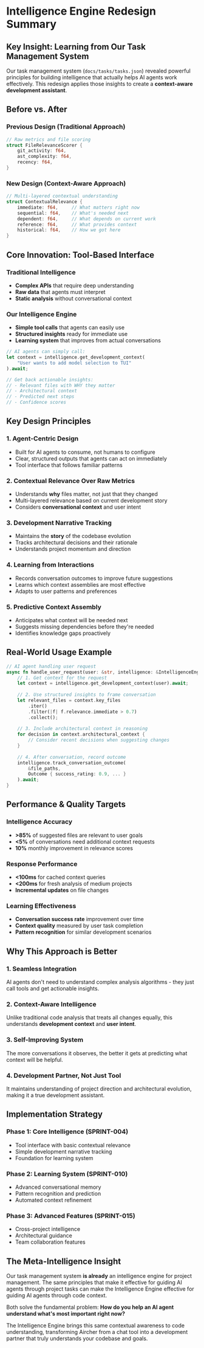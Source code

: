 # Intelligence Engine Redesign Summary

## Key Insight: Learning from Our Task Management System

Our task management system (`docs/tasks/tasks.json`) revealed powerful principles for building intelligence that actually helps AI agents work effectively. This redesign applies those insights to create a **context-aware development assistant**.

## Before vs. After

### Previous Design (Traditional Approach)
```rust
// Raw metrics and file scoring
struct FileRelevanceScorer {
    git_activity: f64,
    ast_complexity: f64,
    recency: f64,
}
```

### New Design (Context-Aware Approach)
```rust
// Multi-layered contextual understanding
struct ContextualRelevance {
    immediate: f64,     // What matters right now
    sequential: f64,    // What's needed next
    dependent: f64,     // What depends on current work
    reference: f64,     // What provides context
    historical: f64,    // How we got here
}
```

## Core Innovation: Tool-Based Interface

### Traditional Intelligence
- **Complex APIs** that require deep understanding
- **Raw data** that agents must interpret
- **Static analysis** without conversational context

### Our Intelligence Engine
- **Simple tool calls** that agents can easily use
- **Structured insights** ready for immediate use
- **Learning system** that improves from actual conversations

```rust
// AI agents can simply call:
let context = intelligence.get_development_context(
    "User wants to add model selection to TUI"
).await;

// Get back actionable insights:
// - Relevant files with WHY they matter
// - Architectural context
// - Predicted next steps
// - Confidence scores
```

## Key Design Principles

### 1. **Agent-Centric Design**
- Built for AI agents to consume, not humans to configure
- Clear, structured outputs that agents can act on immediately
- Tool interface that follows familiar patterns

### 2. **Contextual Relevance Over Raw Metrics**
- Understands **why** files matter, not just that they changed
- Multi-layered relevance based on current development story
- Considers **conversational context** and user intent

### 3. **Development Narrative Tracking**
- Maintains the **story** of the codebase evolution
- Tracks architectural decisions and their rationale
- Understands project momentum and direction

### 4. **Learning from Interactions**
- Records conversation outcomes to improve future suggestions
- Learns which context assemblies are most effective
- Adapts to user patterns and preferences

### 5. **Predictive Context Assembly**
- Anticipates what context will be needed next
- Suggests missing dependencies before they're needed
- Identifies knowledge gaps proactively

## Real-World Usage Example

```rust
// AI agent handling user request
async fn handle_user_request(user: &str, intelligence: &IntelligenceEngine) {
    // 1. Get context for the request
    let context = intelligence.get_development_context(user).await;
    
    // 2. Use structured insights to frame conversation
    let relevant_files = context.key_files
        .iter()
        .filter(|f| f.relevance.immediate > 0.7)
        .collect();
    
    // 3. Include architectural context in reasoning
    for decision in context.architectural_context {
        // Consider recent decisions when suggesting changes
    }
    
    // 4. After conversation, record outcome
    intelligence.track_conversation_outcome(
        &file_paths,
        Outcome { success_rating: 0.9, ... }
    ).await;
}
```

## Performance & Quality Targets

### Intelligence Accuracy
- **>85%** of suggested files are relevant to user goals
- **<5%** of conversations need additional context requests
- **10%** monthly improvement in relevance scores

### Response Performance  
- **<100ms** for cached context queries
- **<200ms** for fresh analysis of medium projects
- **Incremental updates** on file changes

### Learning Effectiveness
- **Conversation success rate** improvement over time
- **Context quality** measured by user task completion
- **Pattern recognition** for similar development scenarios

## Why This Approach is Better

### 1. **Seamless Integration**
AI agents don't need to understand complex analysis algorithms - they just call tools and get actionable insights.

### 2. **Context-Aware Intelligence**
Unlike traditional code analysis that treats all changes equally, this understands **development context** and **user intent**.

### 3. **Self-Improving System**
The more conversations it observes, the better it gets at predicting what context will be helpful.

### 4. **Development Partner, Not Just Tool**
It maintains understanding of project direction and architectural evolution, making it a true development assistant.

## Implementation Strategy

### Phase 1: Core Intelligence (SPRINT-004)
- Tool interface with basic contextual relevance
- Simple development narrative tracking  
- Foundation for learning system

### Phase 2: Learning System (SPRINT-010)
- Advanced conversational memory
- Pattern recognition and prediction
- Automated context refinement

### Phase 3: Advanced Features (SPRINT-015)
- Cross-project intelligence
- Architectural guidance
- Team collaboration features

## The Meta-Intelligence Insight

Our task management system **is already** an intelligence engine for project management. The same principles that make it effective for guiding AI agents through project tasks can make the Intelligence Engine effective for guiding AI agents through code context.

Both solve the fundamental problem: **How do you help an AI agent understand what's most important right now?**

The Intelligence Engine brings this same contextual awareness to code understanding, transforming Aircher from a chat tool into a development partner that truly understands your codebase and goals.